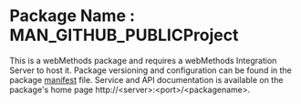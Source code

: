 # Package Name : MAN_GITHUB_PUBLICProject
This is a webMethods package and requires a webMethods Integration Server to host it. Package versioning and configuration can be found in the package [manifest](./MAN_GITHUB_PUBLICProject/manifest.v3) file. Service and API documentation is available on the package's home page http://&lt;server&gt;:&lt;port&gt;/&lt;packagename>.